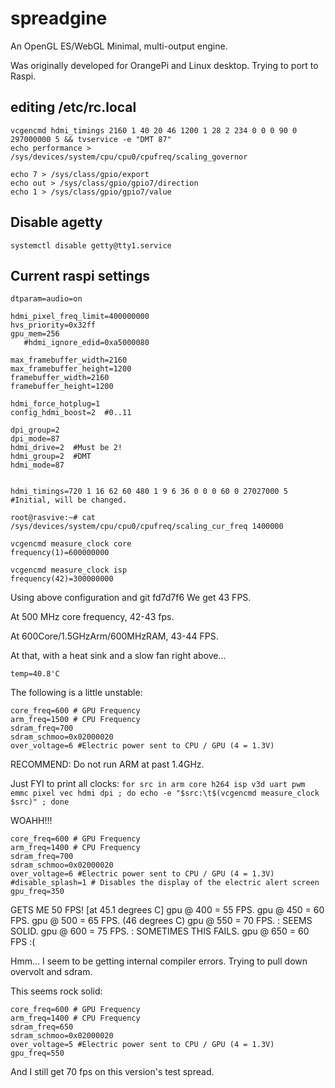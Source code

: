 # spreadgine
An OpenGL ES/WebGL Minimal, multi-output engine.

Was originally developed for OrangePi and Linux desktop.  Trying to port to Raspi.

## editing /etc/rc.local

```
vcgencmd hdmi_timings 2160 1 40 20 46 1200 1 28 2 234 0 0 0 90 0 297000000 5 && tvservice -e "DMT 87"
echo performance > /sys/devices/system/cpu/cpu0/cpufreq/scaling_governor

echo 7 > /sys/class/gpio/export
echo out > /sys/class/gpio/gpio7/direction
echo 1 > /sys/class/gpio/gpio7/value
```

## Disable agetty

```systemctl disable getty@tty1.service```


## Current raspi settings

```
dtparam=audio=on

hdmi_pixel_freq_limit=400000000
hvs_priority=0x32ff
gpu_mem=256
   #hdmi_ignore_edid=0xa5000080

max_framebuffer_width=2160
max_framebuffer_height=1200
framebuffer_width=2160
framebuffer_height=1200

hdmi_force_hotplug=1
config_hdmi_boost=2  #0..11

dpi_group=2
dpi_mode=87
hdmi_drive=2  #Must be 2!
hdmi_group=2  #DMT
hdmi_mode=87


hdmi_timings=720 1 16 62 60 480 1 9 6 36 0 0 0 60 0 27027000 5  #Initial, will be changed.
```

```root@rasvive:~# cat /sys/devices/system/cpu/cpu0/cpufreq/scaling_cur_freq 1400000```

```
vcgencmd measure_clock core
frequency(1)=600000000
```

```
vcgencmd measure_clock isp
frequency(42)=300000000
```

Using above configuration and git fd7d7f6 We get 43 FPS.

At 500 MHz core frequency, 42-43 fps.

At 600Core/1.5GHzArm/600MHzRAM, 43-44 FPS.

At that, with a heat sink and a slow fan right above...
```vcgencmd measure_temp
temp=40.8'C
```

The following is a little unstable:
```
core_freq=600 # GPU Frequency 
arm_freq=1500 # CPU Frequency 
sdram_freq=700
sdram_schmoo=0x02000020
over_voltage=6 #Electric power sent to CPU / GPU (4 = 1.3V) 
```

RECOMMEND: Do not run ARM at past 1.4GHz.



Just FYI to print all clocks:
```for src in arm core h264 isp v3d uart pwm emmc pixel vec hdmi dpi ; do echo -e "$src:\t$(vcgencmd measure_clock $src)" ; done```


WOAHH!!!

```
core_freq=600 # GPU Frequency 
arm_freq=1400 # CPU Frequency 
sdram_freq=700
sdram_schmoo=0x02000020
over_voltage=6 #Electric power sent to CPU / GPU (4 = 1.3V) 
#disable_splash=1 # Disables the display of the electric alert screen
gpu_freq=350
```
GETS ME 50 FPS! [at 45.1 degrees C]
gpu @ 400 = 55 FPS.
gpu @ 450 = 60 FPS.
gpu @ 500 = 65 FPS.  (46 degrees C)
gpu @ 550 = 70 FPS.  : SEEMS SOLID.
gpu @ 600 = 75 FPS.  : SOMETIMES THIS FAILS.
gpu @ 650 = 60 FPS :( 

Hmm... I seem to be getting internal compiler errors.  Trying to pull down overvolt and sdram.

This seems rock solid:
```
core_freq=600 # GPU Frequency 
arm_freq=1400 # CPU Frequency 
sdram_freq=650
sdram_schmoo=0x02000020
over_voltage=5 #Electric power sent to CPU / GPU (4 = 1.3V) 
gpu_freq=550
```

And I still get 70 fps on this version's test spread.





